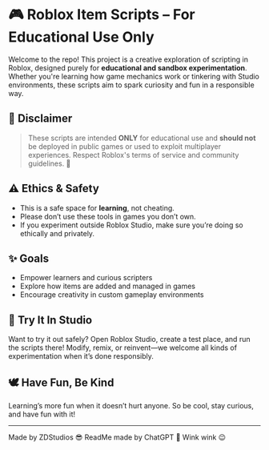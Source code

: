 # 🎮 Roblox Item Scripts – For Educational Use Only

Welcome to the repo! This project is a creative exploration of scripting in Roblox, designed purely for **educational and sandbox experimentation**. Whether you're learning how game mechanics work or tinkering with Studio environments, these scripts aim to spark curiosity and fun in a responsible way.

## 🚨 Disclaimer

> These scripts are intended **ONLY** for educational use and **should not** be deployed in public games or used to exploit multiplayer experiences. Respect Roblox's terms of service and community guidelines. 💙

## ⚠️ Ethics & Safety

- This is a safe space for **learning**, not cheating.
- Please don’t use these tools in games you don’t own.
- If you experiment outside Roblox Studio, make sure you’re doing so ethically and privately.

## ✨ Goals

- Empower learners and curious scripters
- Explore how items are added and managed in games
- Encourage creativity in custom gameplay environments

## 🧪 Try It In Studio

Want to try it out safely? Open Roblox Studio, create a test place, and run the scripts there! Modify, remix, or reinvent—we welcome all kinds of experimentation when it’s done responsibly.

## 🕊️ Have Fun, Be Kind

Learning’s more fun when it doesn’t hurt anyone. So be cool, stay curious, and have fun with it!

---

Made by ZDStudios 😎 
ReadMe made by ChatGPT 🤖
Wink wink 😉
